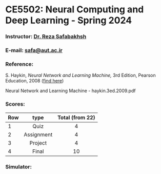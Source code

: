 # CE5502: Neural Computing and Deep Learning - Spring 2024

### Instructor: [Dr. Reza Safabakhsh](https://scholar.google.com/citations?user=zFsdqo8AAAAJ&hl=en)
### E-mail: [safa@aut.ac.ir](mailto:safa@aut.ac.ir)

### Reference:
 S. Haykin, *Neural Network and Learning Machine,* 3rd Edition, Pearson Education, 2008 ([find here](https://github.com/rezaAdinepour/M.Sc-AUT/tree/main/Advanced%20Computer%20Architecture/Reference))

Neural Network and Learning Machine - haykin.3ed.2009.pdf

 ### Scores:
| Row | type | Total (from 22) |
| --- | :-:  | :-: |  
| 1 | Quiz | 4 |
| 2 | Assignment | 4 |
| 3 | Project | 4 |
| 4 | Final | 10 |

### Simulator:



